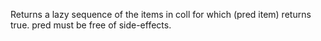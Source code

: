 Returns a lazy sequence of the items in coll for which
  (pred item) returns true. pred must be free of side-effects.
